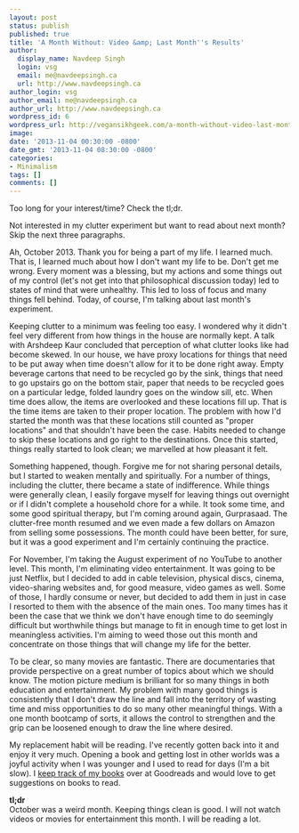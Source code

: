 ```yaml
---
layout: post
status: publish
published: true
title: 'A Month Without: Video &amp; Last Month''s Results'
author:
  display_name: Navdeep Singh
  login: vsg
  email: me@navdeepsingh.ca
  url: http://www.navdeepsingh.ca
author_login: vsg
author_email: me@navdeepsingh.ca
author_url: http://www.navdeepsingh.ca
wordpress_id: 6
wordpress_url: http://vegansikhgeek.com/a-month-without-video-last-months-results/
image: 
date: '2013-11-04 00:30:00 -0800'
date_gmt: '2013-11-04 08:30:00 -0800'
categories:
- Minimalism
tags: []
comments: []
---
```

<p><span>Too long for your interest/time? Check the tl;dr.</span></p>
<p><span>Not interested in my clutter experiment but want to read about next month? Skip the next three paragraphs.</span></p>
<p>Ah, October 2013. Thank you for being a part of my life. I learned much. That is, I learned much about how I don't want my life to be. Don't get me wrong. Every moment was a blessing, but my actions and some things out of my control (let's not get into that philosophical discussion today) led to states of mind that were unhealthy. This led to loss of focus and many things fell behind. Today, of course, I'm talking about last month's experiment.</p>
<p>Keeping clutter to a minimum was feeling too easy. I wondered why it didn't feel very different from how things in the house are normally kept. A talk with Arshdeep Kaur concluded that perception of what clutter looks like had become skewed. In our house, we have proxy locations for things that need to be put away when time doesn't allow for it to be done right away. Empty beverage cartons that need to be recycled go by the sink, things that need to go upstairs go on the bottom stair, paper that needs to be recycled goes on a particular ledge, folded laundry goes on the window sill, etc. When time does allow, the items are overlooked and these locations fill up. That is the time items are taken to their proper location. The problem with how I'd started the month was that these locations still counted as "proper locations" and that shouldn't have been the case. Habits needed to change to skip these locations and go right to the destinations. Once this started, things really started to look clean; we marvelled at how pleasant it felt.</p>
<p>Something happened, though. Forgive me for not sharing personal details, but I started to weaken mentally and spiritually. For a number of things, including the clutter, there became a state of indifference. While things were generally clean, I easily forgave myself for leaving things out overnight or if I didn't complete a household chore for a while. It took some time, and some good spiritual therapy, but I'm coming around again, <span title="by God's Grace">Gurprasaad</span>. The clutter-free month resumed and we even made a few dollars on Amazon from selling some possessions. The month could have been better, for sure, but it was a good experiment and I'm certainly continuing the practice.</p>
<p>For November, I'm taking the August experiment of no YouTube to another level. This month, I'm eliminating video entertainment. It was going to be just Netflix, but I decided to add in cable television, physical discs, cinema, video-sharing websites and, for good measure, video games as well. Some of those, I hardly consume or never, but decided to add them in just in case I resorted to them with the absence of the main ones. Too many times has it been the case that we think we don't have enough time to do seemingly difficult but worthwhile things but manage to fit in enough time to get lost in meaningless activities. I'm aiming to weed those out this month and concentrate on those things that will change my life for the better.</p>
<p>To be clear, so many movies are fantastic. There are documentaries that provide perspective on a great number of topics about which we should know. The motion picture medium is brilliant for so many things in both education and entertainment. My problem with many good things is consistently that I don't draw the line and fall into the territory of wasting time and miss opportunities to do so many other meaningful things. With a one month bootcamp of sorts, it allows the control to strengthen and the grip can be loosened enough to draw the line where desired.</p>
<p>My replacement habit will be reading. I've recently gotten back into it and enjoy it very much. Opening a book and getting lost in other worlds was a joyful activity when I was younger and I used to read for days (I'm a bit slow). I <a href="https://www.goodreads.com/navdeepsingh" target="_blank">keep track of my books</a> over at Goodreads and would love to get suggestions on books to read.</p>
<p><strong>tl;dr</strong><br />October was a weird month. Keeping things clean is good. I will not watch videos or movies for entertainment this month. I will be reading a lot.</p>
